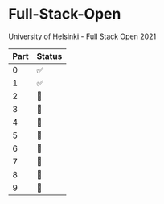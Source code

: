 # Full-Stack-Open
University of Helsinki - Full Stack Open 2021

| Part | Status |
|------|--------|
| 0    | ✅      |
| 1    | ✅      |
| 2    | 🚫      |
| 3    | 🚫      |
| 4    | 🚫      |
| 5    | 🚫      |
| 6    | 🚫      |
| 7    | 🚫      |
| 8    | 🚫      |
| 9    | 🚫      |
